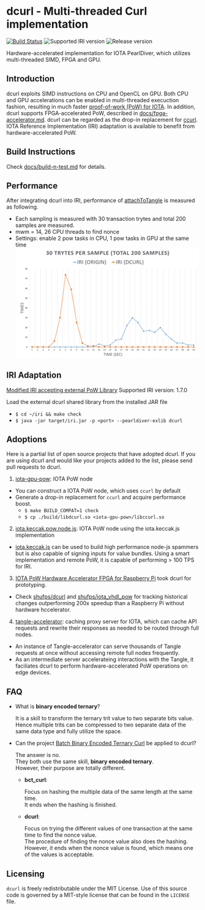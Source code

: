 # dcurl - Multi-threaded Curl implementation

[![Build Status](https://badge.buildkite.com/46ec07b122bde13f984c241fe8b38e64698c5c0d816ee6c7e4.svg)](https://buildkite.com/dltcollab/dcurl-test)
![Supported IRI version](https://img.shields.io/badge/Supported%20IRI%20Version-1.7.0-brightgreen.svg)
![Release version](https://img.shields.io/github/release-pre/DLTcollab/dcurl.svg)

Hardware-accelerated implementation for IOTA PearlDiver, which utilizes multi-threaded SIMD, FPGA and GPU.

## Introduction
dcurl exploits SIMD instructions on CPU and OpenCL on GPU. Both CPU and GPU accelerations can be
enabled in multi-threaded execuction fashion, resulting in much faster [proof-of-work (PoW) for IOTA](https://docs.iota.org/docs/the-tangle/0.1/concepts/proof-of-work).
In addition, dcurl supports FPGA-accelerated PoW, described in [docs/fpga-accelerator.md](docs/fpga-accelerator.md).
dcurl can be regarded as the drop-in replacement for [ccurl](https://github.com/iotaledger/ccurl).
IOTA Reference Implementation (IRI) adaptation is available to benefit from hardware-accelerated PoW.

## Build Instructions
Check [docs/build-n-test.md](docs/build-n-test.md) for details.

## Performance
After integrating dcurl into IRI, performance of [attachToTangle](https://iota.readme.io/reference#attachtotangle) is measured as following.
* Each sampling is measured with 30 transaction trytes and total 200 samples are measured.
* mwm = 14, 26 CPU threads to find nonce
* Settings: enable 2 pow tasks in CPU, 1 pow tasks in GPU at the same time
![](https://raw.githubusercontent.com/DLTcollab/dcurl/develop/docs/benchmark.png)

## IRI Adaptation
[Modified IRI accepting external PoW Library](https://github.com/DLTcollab/iri)
Supported IRI version: 1.7.0

Load the external dcurl shared library from the installed JAR file

* ```$ cd ~/iri && make check```
* ```$ java -jar target/iri.jar -p <port> --pearldiver-exlib dcurl```

## Adoptions
Here is a partial list of open source projects that have adopted dcurl. If you
are using dcurl and would like your projects added to the list, please send
pull requests to dcurl.

1. [iota-gpu-pow](https://github.com/gagathos/iota-gpu-pow): IOTA PoW node
* You can construct a IOTA PoW node, which uses `ccurl` by default
* Generate a drop-in replacement for `ccurl` and acquire performance boost.
    * ```$ make BUILD_COMPAT=1 check```
    * ```$ cp ./build/libdcurl.so <iota-gpu-pow>/libccurl.so```

2. [iota.keccak.pow.node.js](https://github.com/SteppoFF/iota.keccak.pow.node.js): IOTA PoW node using the iota.keccak.js implementation
* [iota.keccak.js](https://github.com/SteppoFF/iota.keccak.js) can be used to
  build high performance node-js spammers but is also capable of signing
  inputs for value bundles. Using a smart implementation and remote PoW,
  it is capable of performing > 100 TPS for IRI.

3. [IOTA PoW Hardware Accelerator FPGA for Raspberry Pi](https://microengineer.eu/2018/04/25/iota-pearl-diver-fpga/) took dcurl for prototyping.
* Check [shufps/dcurl](https://github.com/shufps/dcurl) and [shufps/iota_vhdl_pow](https://github.com/shufps/iota_vhdl_pow)
  for tracking historical changes outperforming 200x speedup than a Raspberry Pi without hardware hccelerator.

4. [tangle-accelerator](https://github.com/DLTcollab/tangle-accelerator): caching proxy server for IOTA, which can cache API requests and rewrite their responses as needed to be routed through full nodes.
* An instance of Tangle-accelerator can serve thousands of Tangle requests
  at once without accessing remote full nodes frequently.
* As an intermediate server accelerateing interactions with the Tangle,
  it faciliates dcurl to perform hardware-accelerated PoW operations on
  edge devices.

## FAQ
- What is **binary encoded ternary**?

  It is a skill to transform the ternary trit value to two separate bits value.\
  Hence multiple trits can be compressed to two separate data of the same data type and fully utilize the space.

- Can the project [Batch Binary Encoded Ternary Curl](https://github.com/luca-moser/bct_curl) be applied to dcurl?

  The answer is no.\
  They both use the same skill, **binary encoded ternary**.\
  However, their purpose are totally different.
  - **bct_curl**:

    Focus on hashing the multiple data of the same length at the same time.\
    It ends when the hashing is finished.

  - **dcurl**:

    Focus on trying the different values of one transaction at the same time to find the nonce value.\
    The procedure of finding the nonce value also does the hashing.\
    However, it ends when the nonce value is found, which means one of the values is acceptable.

## Licensing
`dcurl` is freely redistributable under the MIT License.
Use of this source code is governed by a MIT-style license that can be
found in the `LICENSE` file.
